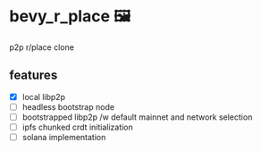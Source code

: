 # bevy_r_place 🖼️
p2p r/place clone


## features
- [x] local libp2p
- [ ] headless bootstrap node
- [ ] bootstrapped libp2p /w default mainnet and network selection
- [ ] ipfs chunked crdt initialization
- [ ] solana implementation
